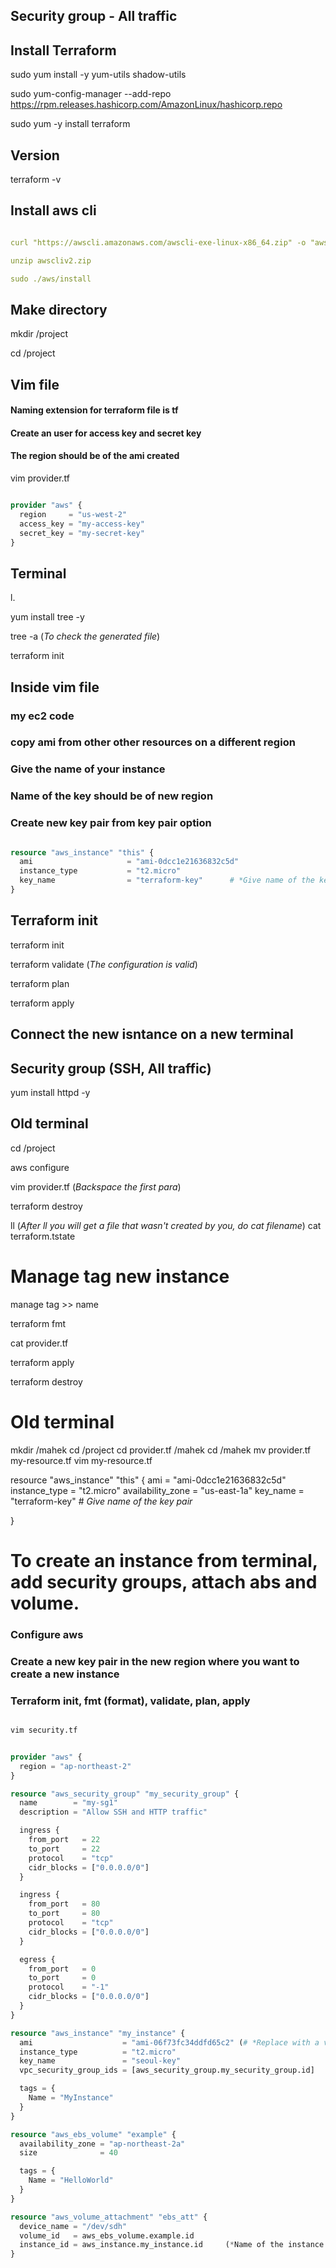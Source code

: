 ## Security group - All traffic
## Install Terraform

sudo yum install -y yum-utils shadow-utils

sudo yum-config-manager --add-repo https://rpm.releases.hashicorp.com/AmazonLinux/hashicorp.repo

sudo yum -y install terraform

## Version

terraform -v

## Install aws cli

``` yml

curl "https://awscli.amazonaws.com/awscli-exe-linux-x86_64.zip" -o "awscliv2.zip"

unzip awscliv2.zip

sudo ./aws/install

```

## Make directory

mkdir /project

cd /project

## Vim file 
#### Naming extension for terraform file is tf
#### Create an user for access key and secret key
#### The region should be of the ami created

vim provider.tf

``` tf

provider "aws" {
  region     = "us-west-2"
  access_key = "my-access-key"
  secret_key = "my-secret-key"
}

```

## Terminal

l.

yum install tree -y

tree -a  (*To check the generated file*)

terraform init

## Inside vim file 
### my ec2 code
### copy ami from other other resources on a different region
### Give the name of your instance
### Name of the key should be of new region 
### Create new key pair from key pair option

``` tf

resource "aws_instance" "this" {
  ami                     = "ami-0dcc1e21636832c5d"
  instance_type           = "t2.micro"
  key_name                = "terraform-key"      # *Give name of the key pair*
}

```

## Terraform init

terraform init

terraform validate (*The configuration is valid*)

terraform plan

terraform apply 

## Connect the new isntance on a new terminal 

## Security group (SSH, All traffic)

yum install httpd -y

## Old terminal 
cd /project

aws configure

vim provider.tf (*Backspace the first para*)

terraform destroy

ll
(*After ll you will get a file that wasn't created by you, do cat filename*)
cat terraform.tstate

# Manage tag new instance

manage tag >> name

terraform fmt

cat provider.tf

terraform apply 

terraform destroy

# Old terminal 

mkdir /mahek
cd /project
cd provider.tf /mahek
cd /mahek
mv provider.tf my-resource.tf 
vim my-resource.tf

resource "aws_instance" "this" {
  ami                     = "ami-0dcc1e21636832c5d"
  instance_type           = "t2.micro"
  availability_zone       = "us-east-1a"
  key_name                = "terraform-key"      # *Give name of the key pair*
  
}

# To create an instance from terminal, add security groups, attach abs and volume.
### Configure aws
### Create a new key pair in the new region where you want to create a new instance
### Terraform init, fmt (format), validate, plan, apply

``` tf

vim security.tf


provider "aws" {
  region = "ap-northeast-2"
}

resource "aws_security_group" "my_security_group" {
  name        = "my-sg1"
  description = "Allow SSH and HTTP traffic"

  ingress {
    from_port   = 22
    to_port     = 22
    protocol    = "tcp"
    cidr_blocks = ["0.0.0.0/0"]
  }

  ingress {
    from_port   = 80
    to_port     = 80
    protocol    = "tcp"
    cidr_blocks = ["0.0.0.0/0"]
  }

  egress {
    from_port   = 0
    to_port     = 0
    protocol    = "-1"
    cidr_blocks = ["0.0.0.0/0"]
  }
}

resource "aws_instance" "my_instance" {
  ami                    = "ami-06f73fc34ddfd65c2" (# *Replace with a valid AMI ID for your region*)
  instance_type          = "t2.micro"
  key_name               = "seoul-key"
  vpc_security_group_ids = [aws_security_group.my_security_group.id]

  tags = {
    Name = "MyInstance"
  }
}

resource "aws_ebs_volume" "example" {
  availability_zone = "ap-northeast-2a"
  size              = 40

  tags = {
    Name = "HelloWorld"
  }
}

resource "aws_volume_attachment" "ebs_att" {
  device_name = "/dev/sdh"
  volume_id   = aws_ebs_volume.example.id
  instance_id = aws_instance.my_instance.id     (*Name of the instance created*)
}

```












